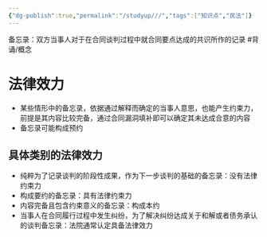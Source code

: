 ```yaml
---
{"dg-publish":true,"permalink":"/studyup///","tags":["知识点","民法"]}
---
```


备忘录：双方当事人对于在合同谈判过程中就合同要点达成的共识所作的记录 #背诵/概念 
# 法律效力
- 某些情形中的备忘录，依据通过解释而确定的当事人意思，也能产生约束力，前提是其内容比较完备，通过合同漏洞填补即可以确定其未达成合意的内容
- 备忘录可能构成预约
## 具体类别的法律效力
- 纯粹为了记录谈判的阶段性成果，作为下一步谈判的基础的备忘录：没有法律约束力
- 构成要约的备忘录：具有法律约束力
- 内容完备且包含约束意义的备忘录：构成本约 
- 当事人在合同履行过程中发生纠纷，为了解决纠纷达成关于和解或者债务承认的谈判备忘录：法院通常认定具备法律效力